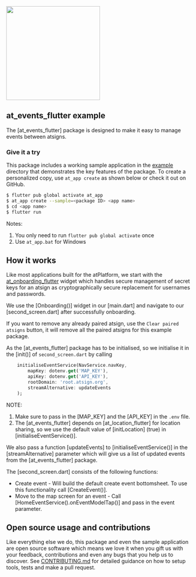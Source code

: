 <img width=250px src="https://atsign.dev/assets/img/atPlatform_logo_gray.svg?sanitize=true">

## at_events_flutter example
The [at_events_flutter] package is designed to make it easy to manage events between atsigns.

### Give it a try
This package includes a working sample application in the [example](https://github.com/atsign-foundation/at_widgets/tree/trunk/packages/at_events_flutter/example) directory that demonstrates the key features of the package. To create a personalized copy, use ```at_app create``` as shown below or check it out on GitHub.

```sh
$ flutter pub global activate at_app 
$ at_app create --sample=<package ID> <app name> 
$ cd <app name>
$ flutter run
```
Notes: 
1. You only need to run ```flutter pub global activate``` once
2. Use ```at_app.bat``` for Windows

## How it works

Like most applications built for the atPlatform, we start with the [at_onboarding_flutter](https://pub.dev/packages/at_onboarding_flutter) widget which handles secure management of secret keys for an atsign as cryptographically secure replacement for usernames and passwords.

We use the [Onboarding()] widget in our [main.dart] and navigate to our [second_screen.dart] after successfully onboarding.

If you want to remove any already paired atsign, use the `Clear paired atsigns` button, it will remove all the paired atsigns for this example package.

As the [at_events_flutter] package has to be initialised, so we initialise it in the [init()] of `second_screen.dart` by calling
```dart
    initialiseEventService(NavService.navKey,
        mapKey: dotenv.get('MAP_KEY'),
        apiKey: dotenv.get('API_KEY'),
        rootDomain: 'root.atsign.org',
        streamAlternative: updateEvents
    );
```
NOTE: 
1. Make sure to pass in the [MAP_KEY] and the [API_KEY] in the `.env` file.
2. The [at_events_flutter] depends on [at_location_flutter] for location sharing, so we use the default value of [initLocation] (true) in [initialiseEventService()].

We also pass a function [updateEvents] to [initialiseEventService()] in the [streamAlternative] parameter which will give us a list of updated events from the [at_events_flutter] package.

The [second_screen.dart] consists of the following functions:
  - Create event - Will build the default create event bottomsheet. To use this functionality call [CreateEvent()].
  - Move to the map screen for an event - Call [HomeEventService().onEventModelTap()] and pass in the event parameter.

## Open source usage and contributions

Like everything else we do, this package and even the sample application are open source software which means we love it when you gift us with your feedback, contributions and even any bugs that you help us to discover. See [CONTRIBUTING.md](https://github.com/atsign-foundation/at_widgets/blob/trunk/CONTRIBUTING.md) for detailed guidance on how to setup tools, tests and make a pull request.

